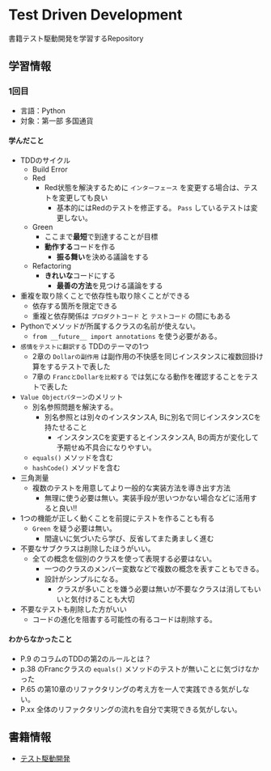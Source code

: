 # Test Driven Development
書籍テスト駆動開発を学習するRepository

## 学習情報
### 1回目
- 言語：Python
- 対象：第一部 多国通貨

#### 学んだこと
- TDDのサイクル
    - Build Error
    - Red
        - Red状態を解決するために `インターフェース` を変更する場合は、テストを変更しても良い
            - 基本的にはRedのテストを修正する。 `Pass` しているテストは変更しない。
    - Green
        - ここまで**最短**で到達することが目標
        - **動作する**コードを作る
            - **振る舞い**を決める議論をする
    - Refactoring
        - **きれいな**コードにする
            - **最善の方法**を見つける議論をする
- 重複を取り除くことで依存性も取り除くことができる
    - 依存する箇所を限定できる
    - 重複と依存関係は `プロダクトコード` と `テストコード` の間にもある
- Pythonでメソッドが所属するクラスの名前が使えない。
    - `from __future__ import annotations` を使う必要がある。
- `感情をテストに翻訳する` TDDのテーマの1つ
    - 2章の `Dollarの副作用` は副作用の不快感を同じインスタンスに複数回掛け算をするテストで表した
    - 7章の `FrancとDollarを比較する` では気になる動作を確認することをテストで表した
- `Value Objectパターン`のメリット
    - 別名参照問題を解決する。
        - 別名参照とは別々のインスタンスA, Bに別名で同じインスタンスCを持たせること
            - インスタンスCを変更するとインスタンスA, Bの両方が変化して予期せぬ不具合になりやすい。
    - `equals()` メソッドを含む
    - `hashCode()` メソッドを含む
- 三角測量
    - 複数のテストを用意してより一般的な実装方法を導き出す方法
        - 無理に使う必要は無い。実装手段が思いつかない場合などに活用すると良い!!
- 1つの機能が正しく動くことを前提にテストを作ることも有る
    - `Green` を疑う必要は無い。
        - 間違いに気づいたら学び、反省してまた勇ましく進む
- 不要なサブクラスは削除したほうがいい。
    - 全ての概念を個別のクラスを使って表現する必要はない。
        - 一つのクラスのメンバー変数などで複数の概念を表すこともできる。
        - 設計がシンプルになる。
            - クラスが多いことを嫌う必要は無いが不要なクラスは消してもいいと気付けることも大切
- 不要なテストも削除した方がいい
    - コードの進化を阻害する可能性の有るコードは削除する。

#### わからなかったこと
- P.9 のコラムのTDDの第2のルールとは？
- p.38 のFrancクラスの `equals()` メソッドのテストが無いことに気づけなかった
- P.65 の第10章のリファクタリングの考え方を一人で実践できる気がしない。
- P.xx 全体のリファクタリングの流れを自分で実現できる気がしない。

## 書籍情報
- [テスト駆動開発](https://www.amazon.co.jp/%E3%83%86%E3%82%B9%E3%83%88%E9%A7%86%E5%8B%95%E9%96%8B%E7%99%BA-Kent-Beck/dp/4274217884/ref=sr_1_2?__mk_ja_JP=%E3%82%AB%E3%82%BF%E3%82%AB%E3%83%8A&crid=25K57BGJDY9NC&keywords=%E3%83%86%E3%82%B9%E3%83%88%E9%A7%86%E5%8B%95&qid=1677750275&sprefix=%E3%83%86%E3%82%B9%E3%83%88%E9%A7%86%E5%8B%95%2Caps%2C191&sr=8-2)
